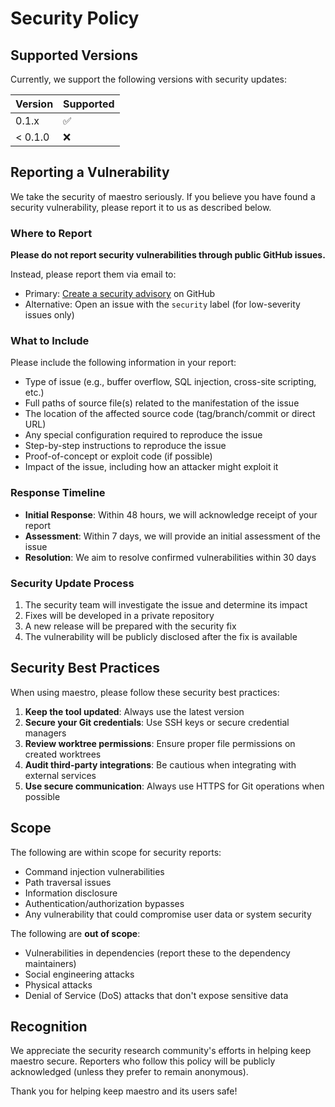 # Security Policy

## Supported Versions

Currently, we support the following versions with security updates:

| Version | Supported          |
| ------- | ------------------ |
| 0.1.x   | :white_check_mark: |
| < 0.1.0 | :x:                |

## Reporting a Vulnerability

We take the security of maestro seriously. If you believe you have found a security vulnerability, please report it to us as described below.

### Where to Report

**Please do not report security vulnerabilities through public GitHub issues.**

Instead, please report them via email to:
- Primary: [Create a security advisory](https://github.com/hashiramaendure/maestro/security/advisories/new) on GitHub
- Alternative: Open an issue with the `security` label (for low-severity issues only)

### What to Include

Please include the following information in your report:

- Type of issue (e.g., buffer overflow, SQL injection, cross-site scripting, etc.)
- Full paths of source file(s) related to the manifestation of the issue
- The location of the affected source code (tag/branch/commit or direct URL)
- Any special configuration required to reproduce the issue
- Step-by-step instructions to reproduce the issue
- Proof-of-concept or exploit code (if possible)
- Impact of the issue, including how an attacker might exploit it

### Response Timeline

- **Initial Response**: Within 48 hours, we will acknowledge receipt of your report
- **Assessment**: Within 7 days, we will provide an initial assessment of the issue
- **Resolution**: We aim to resolve confirmed vulnerabilities within 30 days

### Security Update Process

1. The security team will investigate the issue and determine its impact
2. Fixes will be developed in a private repository
3. A new release will be prepared with the security fix
4. The vulnerability will be publicly disclosed after the fix is available

## Security Best Practices

When using maestro, please follow these security best practices:

1. **Keep the tool updated**: Always use the latest version
2. **Secure your Git credentials**: Use SSH keys or secure credential managers
3. **Review worktree permissions**: Ensure proper file permissions on created worktrees
4. **Audit third-party integrations**: Be cautious when integrating with external services
5. **Use secure communication**: Always use HTTPS for Git operations when possible

## Scope

The following are within scope for security reports:

- Command injection vulnerabilities
- Path traversal issues
- Information disclosure
- Authentication/authorization bypasses
- Any vulnerability that could compromise user data or system security

The following are **out of scope**:

- Vulnerabilities in dependencies (report these to the dependency maintainers)
- Social engineering attacks
- Physical attacks
- Denial of Service (DoS) attacks that don't expose sensitive data

## Recognition

We appreciate the security research community's efforts in helping keep maestro secure. Reporters who follow this policy will be publicly acknowledged (unless they prefer to remain anonymous).

Thank you for helping keep maestro and its users safe!